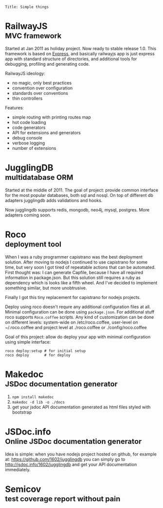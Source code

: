 
    Title: Simple things

# RailwayJS <br/><small>MVC framework</small>

Started at Jan 2011 as holiday project. Now ready to stable release 1.0. This
framework is based on [Express](http://expressjs.org), and basically railwayjs
app is just express app with standard structure of directories, and additional
tools for debugging, profiling and generating code.

RailwayJS ideology:

- no magic, only best practices
- convention over configuration
- standards over conventions
- thin controllers

Features:

- simple routing with printing routes map
- hot code loading
- code generators
- API for extensions and generators
- debug console
- verbose logging
- number of extensions

# JugglingDB <br/><small>multidatabase ORM</small>

Started at the middle of 2011. The goal of project: provide common interface for
the most popular databases, both sql and nosql. On top of different db adapters
jugglingdb adds validations and hooks.

Now jugglingdb supports redis, mongodb, neo4j, mysql, postgres. More adapters
coming soon.

# Roco <br/><small>deployment tool</small>

When I was a ruby programmer capistrano was the best deployment solution. After
moving to nodejs I continued to use capistrano for some time, but very soon I
got tired of repeatable actions that can be automated. First thought was: I can
generate Capfile, because I have all required information in package.json. But
this solution still requires a ruby as dependency which is looks like a fifth
wheel. And I've decided to implement something similar, but more unobtrusive.

Finally I got this tiny replacement for capistrano for nodejs projects.

Deploy using roco doesn't requre any additional configuration files at all.
Minimal configuration can be done using `package.json`. For additional stuff
roco supports `Roco.coffee` scripts. Any kind of customization can be done on
different levels: system-wide on /etc/roco.coffee, user-level on ~/.roco.coffee
and project level at ./roco.coffee or ./config/roco.coffee

Goal of this project: allow do deploy your app with minimal configuration using
simple interface:

    roco deploy:setup # for initial setup
    roco deploy       # for deploy

# Makedoc <br/><small>JSDoc documentation generator</small>

1. `npm install makedoc`
2. `makedoc -d lib -o ./docs`
3. get your jsdoc API documentation generated as html files styled with
   bootstrap

# JSDoc.info <br/><small>Online JSDoc documentation generator</small>

Idea is simple: when you have nodejs project hosted on github, for example at:
https://github.com/1602/jugglingdb you can simply go to
http://jsdoc.info/1602/jugglingdb and get your API documentation immediately.

# Semicov <br/><small>test coverage report without pain</small>

